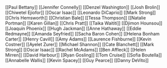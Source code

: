 [[Paul Bettany]]
[[Jennifer Connelly]]
[[Denzel Washington]]
[[Josh Brolin]]
[[Chiwetel Ejiofor]]
[[Oscar Isaac]]
[[Leonardo DiCaprio]]
[[Mark Strong]]
[[Chris Hemsworth]]
[[Christian Bale]]
[[Tessa Thompson]]
[[Natalie Portman]]
[[Karen Gillan]]
[[Chris Pratt]]
[[Taika Waititi]]
[[Djimon Hounsou]]
[[Joaquin Phoenix]]
[[Hugh Jackman]]
[[Anne Hathaway]]
[[Eddie Redmayne]]
[[Amanda Seyfried]]
[[Sacha Baron Cohen]]
[[Helena Bonham Carter]]
[[Henry Cavill]]
[[Amy Adams]]
[[Laurence Fishburne]]
[[Kevin Costner]]
[[Ayelet Zurer]]
[[Michael Shannon]]
[[Cate Blanchett]]
[[Mark Strong]]
[[Oscar Isaac]]
[[Rachel McAdams]]
[[Ben Affleck]]
[[Helen Mirren]]
[[David Harbour]]
[[Ryan Gosling]]
[[Tom Cruise]]
[[Sofia Boutella]]
[[Annabelle Wallis]]
[[Kevin Spacey]]
[[Guy Pearce]]
[[Danny DeVito]]
